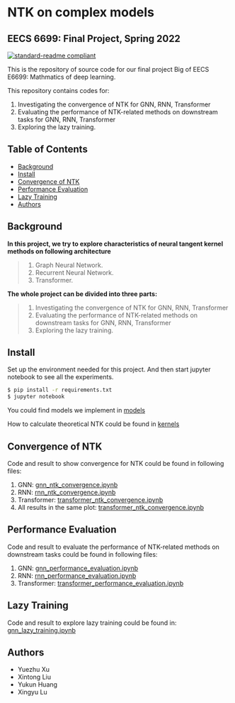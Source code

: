 # NTK on complex models
## EECS 6699: Final Project, Spring 2022

[![standard-readme compliant](https://img.shields.io/badge/readme%20style-standard-brightgreen.svg?style=flat-square)]()

This is the repository of source code for our final project Big of EECS E6699: Mathmatics of deep learning.

This repository contains codes for:


1. Investigating the convergence of NTK for GNN, RNN, Transformer
2. Evaluating the performance of NTK-related methods on downstream tasks for GNN, RNN, Transformer
3. Exploring the lazy training.

## Table of Contents

- [Background](#background)
- [Install](#install)
- [Convergence of NTK](#convergence-of-ntk)
- [Performance Evaluation](#performance-evaluation)
- [Lazy Training](#lazy-training)
- [Authors](#authors)

## Background

**In this project, we try to explore characteristics of neural tangent kernel methods on following architecture**
>1. Graph Neural Network.
>2. Recurrent Neural Network.
>3. Transformer. 

**The whole project can be divided into three parts:**
>1. Investigating the convergence of NTK for GNN, RNN, Transformer
>2. Evaluating the performance of NTK-related methods on downstream tasks for GNN, RNN, Transformer
>3. Exploring the lazy training.


## Install
Set up the environment needed for this project. And then start jupyter notebook to see all the experiments.
```sh
$ pip install -r requirements.txt
$ jupyter notebook
```
You could find models we implement in [models](models) 

How to calculate theoretical NTK could be found in [kernels](kernels)

## Convergence of NTK

Code and result to show convergence for NTK could be found in following files:

1. GNN:  [gnn_ntk_convergence.ipynb](gnn_ntk_convergence.ipynb)
2. RNN: [rnn_ntk_convergence.ipynb](rnn_ntk_convergence.ipynb)
3. Transformer: [transformer_ntk_convergence.ipynb](transformer_ntk_convergence.ipynb)
4. All results in the same plot: [transformer_ntk_convergence.ipynb](transformer_ntk_convergence.ipynb)

## Performance Evaluation

Code and result to evaluate the performance of NTK-related methods on downstream tasks could be found in following files:

1. GNN:  [gnn_performance_evaluation.ipynb](gnn_performance_evaluation.ipynb)
2. RNN: [rnn_performance_evaluation.ipynb](rnn_performance_evaluation.ipynb)
3. Transformer: [transformer_performance_evaluation.ipynb](transformer_performance_evaluation.ipynb)

## Lazy Training

Code and result to explore lazy training could be found in: [gnn_lazy_training.ipynb](gnn_lazy_training.ipynb)



## Authors
* Yuezhu Xu
* Xintong Liu
* Yukun Huang
* Xingyu Lu




